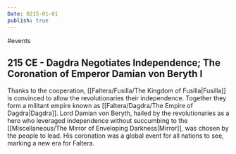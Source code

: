 ```yaml
---
Date: 0215-01-01
publish: true
---
```


#events
## 215 CE - Dagdra Negotiates Independence; The Coronation of Emperor Damian von Beryth I
Thanks to the cooperation, [[Faltera/Fusilla/The Kingdom of Fusilla\|Fusilla]] is convinced to allow the revolutionaries their independence. Together they form a militant empire known as [[Faltera/Dagdra/The Empire of Dagdra\|Dagdra]]. Lord Damian von Beryth, hailed by the revolutionaries as a hero who leveraged independence without succumbing to the [[Miscellaneous/The Mirror of Enveloping Darkness\|Mirror]], was chosen by the people to lead. His coronation was a global event for all nations to see, marking a new era for Faltera.